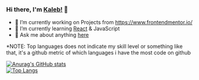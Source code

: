 ### Hi there, I'm [Kaleb!](https://kalebberry.com/) 👋

- 🔭 I’m currently working on Projects from https://www.frontendmentor.io/
- 🌱 I’m currently learning [React](https://reactjs.org/) & JavaScript
- 💬 Ask me about anything [here](https://github.com/Sorumeiji/sorumeiji/issues)


*NOTE: Top languages does not indicate my skill level or something like that, it's a github metric of which languages i have the most code on github

[![Anurag's GitHub stats](https://github-readme-stats.vercel.app/api?username=sorumeiji)](https://github.com/anuraghazra/github-readme-stats)
<br>
[![Top Langs](https://github-readme-stats.vercel.app/api/top-langs/?username=sorumeiji&hide=asp,c#&langs_count=1)](https://github.com/anuraghazra/github-readme-stats)
